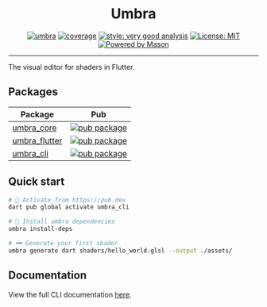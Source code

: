 <h1 align="center">
Umbra
</h1>

<p align="center">
<a href="https://github.com/wolfenrain/umbra/actions"><img src="https://github.com/wolfenrain/umbra/workflows/umbra/badge.svg" alt="umbra"></a>
<a href="https://github.com/wolfenrain/umbra/actions"><img src="https://raw.githubusercontent.com/wolfenrain/umbra/main/coverage_badge.svg" alt="coverage"></a>
<a href="https://pub.dev/packages/very_good_analysis"><img src="https://img.shields.io/badge/style-very_good_analysis-B22C89.svg" alt="style: very good analysis"></a>
<a href="https://opensource.org/licenses/MIT"><img src="https://img.shields.io/badge/license-MIT-purple.svg" alt="License: MIT"></a>
<a href="https://github.com/felangel/mason"><img src="https://img.shields.io/endpoint?url=https%3A%2F%2Ftinyurl.com%2Fmason-badge" alt="Powered by Mason"></a>
</p>

---

The visual editor for shaders in Flutter.

## Packages

| Package                                                                               | Pub                                                                                                      |
| ------------------------------------------------------------------------------------- | -------------------------------------------------------------------------------------------------------- |
| [umbra_core](https://github.com/wolfenrain/umbra/tree/main/packages/umbra_core)       | [![pub package](https://img.shields.io/pub/v/umbra_core.svg)](https://pub.dev/packages/umbra_core)       |
| [umbra_flutter](https://github.com/wolfenrain/umbra/tree/main/packages/umbra_flutter) | [![pub package](https://img.shields.io/pub/v/umbra_flutter.svg)](https://pub.dev/packages/umbra_flutter) |
| [umbra_cli](https://github.com/wolfenrain/umbra/tree/main/packages/umbra_cli)         | [![pub package](https://img.shields.io/pub/v/umbra_cli.svg)](https://pub.dev/packages/umbra_cli)         |

## Quick start

```sh
# 🎯 Activate from https://pub.dev
dart pub global activate umbra_cli

# 🚀 Install umbra dependencies
umbra install-deps

# 🕶️ Generate your first shader
umbra generate dart shaders/hello_world.glsl --output ./assets/
```

## Documentation

View the full CLI documentation [here](https://github.com/wolfenrain/umbra/tree/main/packages/umbra_cli).
